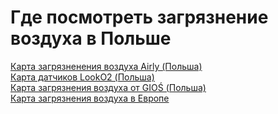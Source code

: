 # Где посмотреть загрязнение воздуха в Польше

[Карта загрязненения воздуха Airly (Польша)](https://map.airly.eu/pl/)  
[Карта датчиков LookO2 (Польша)](http://www.looko2.com/heatmap.php)  
[Карта загрязнения воздуха от GIOŚ (Польша)](http://powietrze.gios.gov.pl/pjp/current)  
[Карта загрязнения воздуха в Европе](http://aqicn.org/map/poland/)
